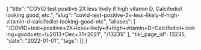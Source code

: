 {
    "title": "COVID test positive 2X less likely if high vitamin D, Calcifediol looking good, etc.",
    "slug": "covid-test-positive-2x-less-likely-if-high-vitamin-d-calcifediol-looking-good-etc",
    "aliases": [
        "/COVID+test+positive+2X+less+likely+if+high+vitamin+D+Calcifediol+looking+good+etc+\u2013+Dec+31+2021",
        "/13235"
    ],
    "tiki_page_id": 13235,
    "date": "2022-01-01",
    "tags": []
}